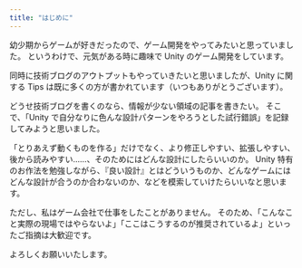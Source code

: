 ```yaml
---
title: "はじめに"
---
```


幼少期からゲームが好きだったので、ゲーム開発をやってみたいと思っていました。
というわけで、元気がある時に趣味で Unity のゲーム開発をしています。

同時に技術ブログのアウトプットもやっていきたいと思いましたが、Unity に関する Tips は既に多くの方が書かれています（いつもありがとうございます）。

どうせ技術ブログを書くのなら、情報が少ない領域の記事を書きたい。
そこで、「Unity で自分なりに色んな設計パターンをやろうとした試行錯誤」を記録してみようと思いました。

「とりあえず動くものを作る」だけでなく、より修正しやすい、拡張しやすい、後から読みやすい……、そのためにはどんな設計にしたらいいのか。
Unity 特有のお作法を勉強しながら、『良い設計』とはどういうものか、どんなゲームにはどんな設計が合うのか合わないのか、などを模索していけたらいいなと思います。

ただし、私はゲーム会社で仕事をしたことがありません。
そのため、「こんなこと実際の現場ではやらないよ」「ここはこうするのが推奨されているよ」といったご指摘は大歓迎です。

よろしくお願いいたします。

